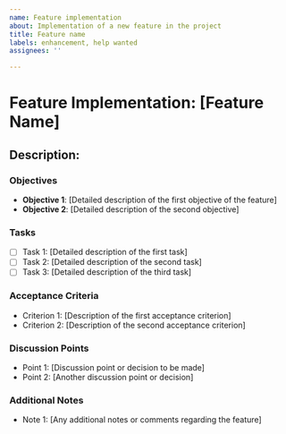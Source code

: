 ```yaml
---
name: Feature implementation
about: Implementation of a new feature in the project
title: Feature name
labels: enhancement, help wanted
assignees: ''

---
```


# Feature Implementation: [Feature Name]

## Description:

### Objectives

- **Objective 1**: [Detailed description of the first objective of the feature]
- **Objective 2**: [Detailed description of the second objective]

### Tasks

- [ ] Task 1: [Detailed description of the first task]
- [ ] Task 2: [Detailed description of the second task]
- [ ] Task 3: [Detailed description of the third task]

### Acceptance Criteria

- Criterion 1: [Description of the first acceptance criterion]
- Criterion 2: [Description of the second acceptance criterion]

### Discussion Points

- Point 1: [Discussion point or decision to be made]
- Point 2: [Another discussion point or decision]

### Additional Notes

- Note 1: [Any additional notes or comments regarding the feature]
